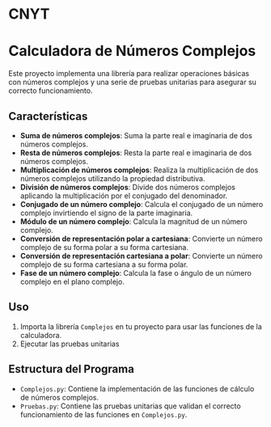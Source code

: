 # CNYT
# Calculadora de Números Complejos

Este proyecto implementa una librería para realizar operaciones básicas con números complejos y una serie de pruebas unitarias para asegurar su correcto funcionamiento.

## Características

- **Suma de números complejos**: Suma la parte real e imaginaria de dos números complejos.
- **Resta de números complejos**: Resta la parte real e imaginaria de dos números complejos.
- **Multiplicación de números complejos**: Realiza la multiplicación de dos números complejos utilizando la propiedad distributiva.
- **División de números complejos**: Divide dos números complejos aplicando la multiplicación por el conjugado del denominador.
- **Conjugado de un número complejo**: Calcula el conjugado de un número complejo invirtiendo el signo de la parte imaginaria.
- **Módulo de un número complejo**: Calcula la magnitud de un número complejo.
- **Conversión de representación polar a cartesiana**: Convierte un número complejo de su forma polar a su forma cartesiana.
- **Conversión de representación cartesiana a polar**: Convierte un número complejo de su forma cartesiana a su forma polar.
- **Fase de un número complejo**: Calcula la fase o ángulo de un número complejo en el plano complejo.


## Uso

1. Importa la librería `Complejos` en tu proyecto para usar las funciones de la calculadora.
2. Ejecutar las pruebas unitarias

## Estructura del Programa

- `Complejos.py`: Contiene la implementación de las funciones de cálculo de números complejos.
- `Pruebas.py`: Contiene las pruebas unitarias que validan el correcto funcionamiento de las funciones en `Complejos.py`.

